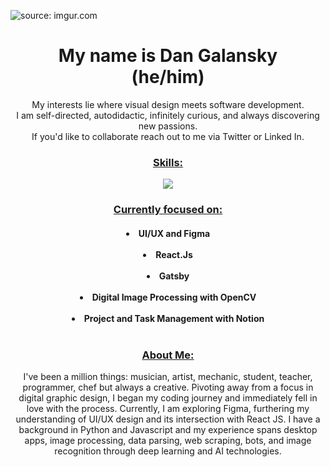 <img href="https://imgur.com/GorCOKi"><img src="https://i.imgur.com/GorCOKi.jpg" title="source: imgur.com"></img>
<h1 align="center">My name is Dan Galansky<br>
(he/him)
<br></h1> 
<p align="center">
My interests lie where visual design meets software development.<br> I am self-directed, autodidactic, infinitely curious, and always discovering new passions.<br>If you'd like to collaborate reach out to me via Twitter or Linked In.</p>
<h3 align="center"><ins>Skills:</ins></h3>
<p align="center">
    <img src="https://skillicons.dev/icons?i=py,js,jquery,react,html,css,flask,bootstrap,figma,selenium,atom,ai,ps,ableton,stackoverflow,discord&perline=16"/>
  </a>
</p>
<h3 align="center"><ins>Currently focused on:</ins></h3>
<h4 align="center">
  <li>UI/UX and Figma</li><br>
  <li>React.Js</li><br>
  <li>Gatsby</li><br> 
  <li>Digital Image Processing with OpenCV</li><br>
  <li>Project and Task Management with Notion</li><br>
<h3 align="center"><ins>About Me:</ins></h3>
<p align="center">I've been a million things: musician, artist, mechanic, student, teacher, programmer, chef but always a creative. Pivoting away from a focus in digital graphic design, I began my coding journey and immediately fell in love with the process. Currently, I am exploring Figma, furthering my understanding of UI/UX design and its intersection with React JS. I have a background in Python and Javascript and my experience spans desktop apps, image processing, data parsing, web scraping, bots, and image recognition through deep learning and AI technologies.<br>
</p>




